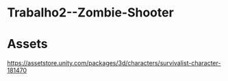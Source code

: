 # Trabalho2--Zombie-Shooter

# Assets
https://assetstore.unity.com/packages/3d/characters/survivalist-character-181470